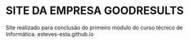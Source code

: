 # SITE DA EMPRESA GOODRESULTS 
Site realizado para conclusão do primeiro módulo do curso técnico de Informática.
esteves-esta.github.io
